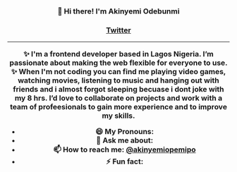 
<h3 align="center">👋 Hi there! I'm Akinyemi Odebunmi </h3>	<h3 align="center">
   <a href="https://twitter.com/akinyemiopemipo">Twitter</a>
</p>

---
✨ I'm a frontend developer based in Lagos Nigeria. I’m passionate about making the web flexible for everyone to use. 	✨ 
When I'm not coding you can find me playing video games, watching movies, listening to music and hanging out with friends and i almost forgot sleeping becuase i dont joke with my 8 hrs.	I’d love to collaborate on projects and work with a team of profeesionals to gain more experience and to improve my skills.

- 😄 My Pronouns:    	  
- 💬 Ask me about:
- 📫 How to reach me: [@akinyemiopemipo](https://twitter.com/akinyemiopemipo)	
- ⚡ Fun fact:

<!--	<!--
**akinyemiopemipo/akinyemiopemipo** is a ✨ _special_ ✨ repository because its `README.md` (this file) appears on your GitHub profile.
